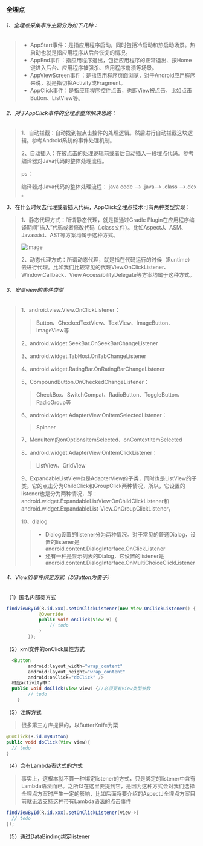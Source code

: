 ### 全埋点

###### 1、全埋点采集事件主要分为如下几种：

>- AppStart事件：是指应用程序启动，同时包括冷启动和热启动场景。热启动也就是指应用程序从后台恢复的情况。
>- AppEnd事件：指应用程序退出，包括应用程序的正常退出、按Home键进入后台、应用程序被强杀、应用程序崩溃等场景。
>- AppViewScreen事件：是指应用程序页面浏览，对于Android应用程序来说，就是指切换Activity或Fragment。
>- AppClick事件：是指应用程序控件点击，也即View被点击，比如点击Button、ListView等。
>
>

###### 2、对于AppClick事件的全埋点整体解决思路：

> 1、自动拦截：自动找到被点击控件的处理逻辑。然后进行自动拦截这块逻辑。参考Android系统的事件处理机制。
>
> 2、自动插入：在被点击的处理逻辑前或者后自动插入一段埋点代码。参考编译器对Java代码的整体处理流程。
>
> ps：
>
> 编译器对Java代码的整体处理流程： java code --> .java--> .class -->.dex 。

3、在什么时候去代理或者插入代码，AppClick全埋点技术可有两种类型实现：

> 1、静态代理方式：所谓静态代理，就是指通过Gradle Plugin在应用程序编译期间“插入”代码或者修改代码（.class文件）。比如AspectJ、ASM、Javassist、AST等方案均属于这种方式。
>
> ![image](https://github.com/sunnnydaydev/Photos/raw/master/picture/静态代理.png)
>
> 2、动态代理方式：所谓动态代理，就是指在代码运行的时候（Runtime）去进行代理。比如我们比较常见的代理View.OnClickListener、Window.Callback、View.AccessibilityDelegate等方案均属于这种方式。

###### 3、安卓view的事件类型

> 1、android.view.View.OnClickListener：
>
> > Button、CheckedTextView、TextView、ImageButton、ImageView等
>
> 2、android.widget.SeekBar.OnSeekBarChangeListener
>
> 3、android.widget.TabHost.OnTabChangeListener
>
> 4、android.widget.RatingBar.OnRatingBarChangeListener
>
> 5、CompoundButton.OnCheckedChangeListener：
>
> > CheckBox、SwitchCompat、RadioButton、ToggleButton、RadioGroup等
>
> 6、android.widget.AdapterView.OnItemSelectedListener：
>
> > Spinner
>
> 7、MenuItem的onOptionsItemSelected、onContextItemSelected
>
> 8、android.widget.AdapterView.OnItemClickListener：
>
> > ListView、GridView
>
> 9、ExpandableListView也是AdapterView的子类，同时也是ListView的子类。它的点击分为ChildClick和GroupClick两种情况，所以，它设置的listener也是分为两种情况，即：android.widget.ExpandableListView.OnChildClickListener和android.widget.ExpandableList-View.OnGroupClickListener，
>
> 10、dialog
>
> > - Dialog设置的listener分为两种情况。对于常见的普通Dialog，设置的listener是android.content.DialogInterface.OnClickListener
> > - 还有一种是显示列表的Dialog，它设置的listener是android.content.DialogInterface.OnMultiChoiceClickListener



###### 4、View的事件绑定方式（以Button为栗子）

（1）匿名内部类方式

```java
findViewById(R.id.xxx).setOnClickListener(new View.OnClickListener() {
            @Override
            public void onClick(View v) {
                // todo 
            }
        });
```

（2）xml文件的onClick属性方式

```java
  <Button
        android:layout_width="wrap_content"
        android:layout_height="wrap_content"
        android:onClick="doClick" />
  相应activity中：
  public void doClick(View view) {//必须要有view类型参数
        // todo
    }
```

（3）注解方式

> 很多第三方库提供的，以ButterKnife为栗

```java
@OnClick(R.id.myButton)
public void doClick(View view){
  // todo
}
```



（4）含有Lambda表达式的方式

> 事实上，这根本就不算一种绑定listener的方式，只是绑定的listener中含有Lambda语法而已。之所以在这里要提到它，是因为这种方式会对我们选择全埋点方案时产生一定的影响，比如后面将要介绍的AspectJ全埋点方案目前就无法支持这种带有Lambda语法的点击事件

```java
findViewById(R.id.xxx).setOnClickListener(view->{
  // todo
});
```



（5）通过DataBinding绑定listener



